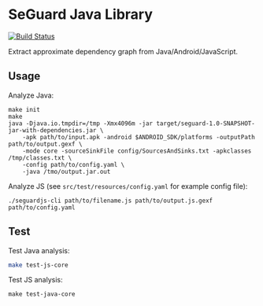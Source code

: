 # SeGuard Java Library

[![Build Status](https://travis-ci.com/semantic-graph/seguard-java.svg?branch=master)](https://travis-ci.com/semantic-graph/seguard-java)

Extract approximate dependency graph from Java/Android/JavaScript.

## Usage

Analyze Java:

    make init
    make
    java -Djava.io.tmpdir=/tmp -Xmx4096m -jar target/seguard-1.0-SNAPSHOT-jar-with-dependencies.jar \
        -apk path/to/input.apk -android $ANDROID_SDK/platforms -outputPath path/to/output.gexf \
        -mode core -sourceSinkFile config/SourcesAndSinks.txt -apkclasses /tmp/classes.txt \
        -config path/to/config.yaml \
        -java /tmo/output.jar.out

Analyze JS (see `src/test/resources/config.yaml` for example config file):

    ./seguardjs-cli path/to/filename.js path/to/output.js.gexf path/to/config.yaml

## Test

Test Java analysis:

```bash
make test-js-core
```

Test JS analysis:

```
make test-java-core
```
